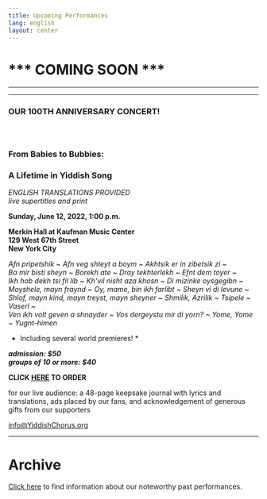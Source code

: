 ```yaml
---
title: Upcoming Performances
lang: english
layout: center
---
```


# *** COMING SOON ***

_____

*********

### OUR 100TH ANNIVERSARY CONCERT!
### &nbsp;
### From Babies to Bubbies:
### A Lifetime in Yiddish Song

*ENGLISH TRANSLATIONS PROVIDED*  
*live supertitles and print*

**Sunday, June 12, 2022, 1:00 p.m.**

**Merkin Hall at Kaufman Music Center  
129 West 67th Street  
New York City**

*Afn pripetshik ~ Afn veg shteyt a boym ~ Akhtsik er in zibetsik zi ~  
Ba mir bisti sheyn ~ Borekh ate ~  Dray tekhterlekh ~ Efnt dem toyer ~  
Ikh hob dekh tsi fil lib ~  Kh'vil nisht aza khosn ~  Di mizinke oysgegibn ~  
Moyshele, mayn fraynd ~ Oy, mame, bin ikh farlibt ~ Sheyn vi di levune ~  
Shlof, mayn kind, mayn treyst, mayn sheyner ~ Shmilik, Azrilik ~ Tsipele ~ Vaserl ~  
Ven ikh volt geven a shnayder ~ Vos dergeystu mir di yorn? ~ Yome, Yome ~ Yugnt-himen*  

* Including several world premieres! *  

**_admission: $50_**  
**_groups of 10 or more: $40_**  

**CLICK [HERE](https://www.kaufmanmusiccenter.org/mch/event/yiddish-philharmonic-chorus-from-babies-to-bubbies/) TO ORDER**    

for our live audience:  a 48-page keepsake journal with lyrics and translations, ads placed by our fans, and acknowledgement of generous gifts from our supporters  

[info@YiddishChorus.org](mailto:info@yiddishchorus.org)

_____

# Archive

[Click here](concerts_archive.html) to find information about our noteworthy past performances.
